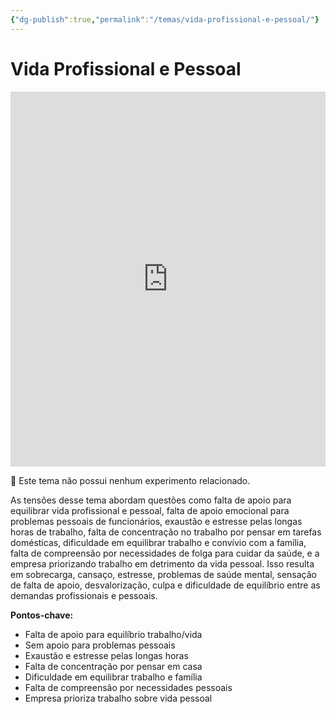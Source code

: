 ```yaml
---
{"dg-publish":true,"permalink":"/temas/vida-profissional-e-pessoal/"}
---
```


# Vida Profissional e Pessoal

<iframe src="https://embed.kumu.io/30956f3a0e2616d9d2893d3e59d58cc0" width="100%" height="600" frameborder="0"></iframe>

🔗 Este tema não possui nenhum experimento relacionado. 

As tensões desse tema abordam questões como falta de apoio para equilibrar vida profissional e pessoal, falta de apoio emocional para problemas pessoais de funcionários, exaustão e estresse pelas longas horas de trabalho, falta de concentração no trabalho por pensar em tarefas domésticas, dificuldade em equilibrar trabalho e convívio com a família, falta de compreensão por necessidades de folga para cuidar da saúde, e a empresa priorizando trabalho em detrimento da vida pessoal. Isso resulta em sobrecarga, cansaço, estresse, problemas de saúde mental, sensação de falta de apoio, desvalorização, culpa e dificuldade de equilíbrio entre as demandas profissionais e pessoais.

**Pontos-chave:** 

* Falta de apoio para equilíbrio trabalho/vida
* Sem apoio para problemas pessoais  
* Exaustão e estresse pelas longas horas
* Falta de concentração por pensar em casa  
* Dificuldade em equilibrar trabalho e família
* Falta de compreensão por necessidades pessoais
* Empresa prioriza trabalho sobre vida pessoal